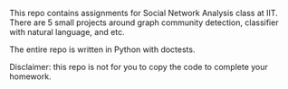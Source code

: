 This repo contains assignments for Social Network Analysis class at IIT. There are 5 small projects around graph community detection, classifier with natural language, and etc.

The entire repo is written in Python with doctests. 

Disclaimer: this repo is not for you to copy the code to complete your homework.
